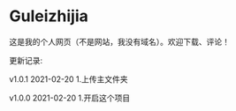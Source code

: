 # Guleizhijia
这是我的个人网页（不是网站，我没有域名）。欢迎下载、评论！

更新记录:

v1.0.1 2021-02-20
1.上传主文件夹

v1.0.0 2021-02-20
1.开启这个项目
